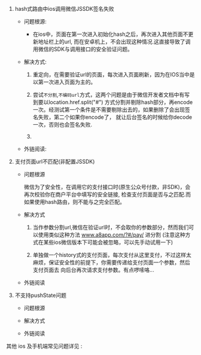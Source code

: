1. hash式路由中ios调用微信JSSDK签名失败

    + 问题根源:

        + 在ios中，页面在第一次进入初始化hash之后，再次进入其他页面不更新地址栏上的url,
    而在安卓机上，不会出现这种情况.这直接导致了调用微信的SDK与调用接口的安全验证问题。

    + 解决方式:

      1. 重定向，在需要验证url的页面，每次进入页面刷新，因为在IOS当中是以第一次进入页面为主的。

      2. 尝试`不分割`,`不编码url`方式，这两个问题是由于微信开发者文档中有写到要以location.href.split("#")
         方式分割并剔除hash部分，再encode一次。经测试第一个条件是不需要剔除出去的，如果删除了会出现签名失败，第二个如果你encode了，
         就让后台签名的时候给你decode一次，否则也会签名失败.

      3.

    + 外链阅读:


2. 支付页面url不匹配(非配置JSSDK)

   + 问题根源

       微信为了安全性，在调用它的支付接口时(原生公众号付款，非SDK)，会再次校验你在商户平台中填写的安全链接,
       检查支付页面是否与之匹配.而如果使用hash路由，则不能与之完全匹配。

   + 解决方式

     1. 当作参数分割url,微信在验证url时，不会取你的参数部分，然而我们可以使用类似这种方法 www.a8app.com/?#/pay/ 进分割
     (注意这种方式在某些ios微信版本下可能会被忽略，可以先手动试用一下)

     2. 单独做一个history式的支付页面，每次支付从这里支付，不过这样太麻烦，保证安全性的前提下，你需要传递给支付页面一个参数，然后支付页面去
        向后台再次请求支付参数。有点啰嗦咯...

   + 外链阅读

3. 不支持pushState问题

   + 问题根源

   + 解决方式

   + 外链阅读


其他 ios 及手机端常见问题详见 :
